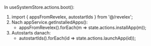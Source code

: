 In useSystemStore.actions.boot():
1) import { appsFromRevelex, autostartIds } from '@/revelex';
2) Nach appService.getInstalledApps():
   - appsFromRevelex().forEach(m => state.actions.installApp(m));
3) Autostarts danach:
   - autostartIds().forEach(id => state.actions.launchApp(id));
